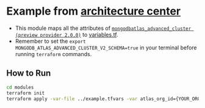 # Example from [architecture center](https://github.com/mongodb/docs-atlas-architecture/blob/main/source/includes/examples/tf-example-complete-staging-prod.tf)

- This module maps all the attributes of [`mongodbatlas_advanced_cluster (preview provider 2.0.0)`](https://registry.terraform.io/providers/mongodb/mongodbatlas/latest/docs/resources/advanced_cluster%2520%2528preview%2520provider%25202.0.0%2529%2520%2528preview%2520provider%25202.0.0%2529) to [variables.tf](variables.tf).
- Remember to set the `export MONGODB_ATLAS_ADVANCED_CLUSTER_V2_SCHEMA=true` in your terminal before running `terraform` commands.

## How to Run
```sh
cd modules
terraform init
terraform apply -var-file ../example.tfvars -var atlas_org_id={YOUR_ORG_ID}
```
